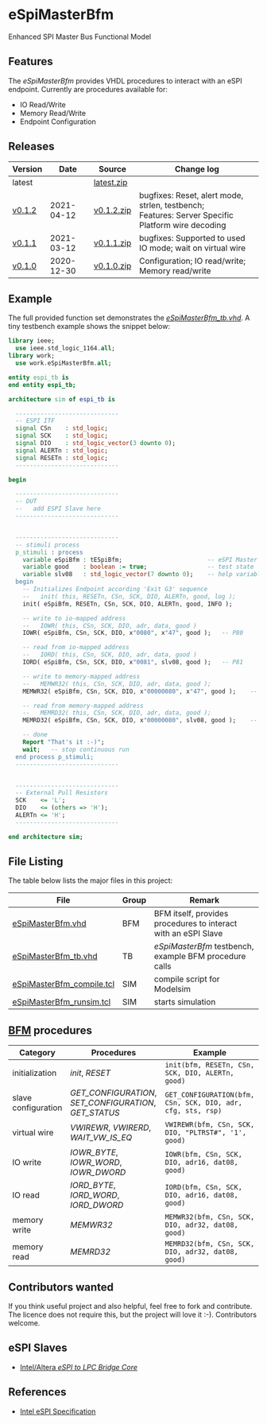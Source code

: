 # eSpiMasterBfm

Enhanced SPI Master Bus Functional Model


## Features

The _eSpiMasterBfm_ provides VHDL procedures to interact with an eSPI endpoint.
Currently are procedures available for:
 * IO Read/Write
 * Memory Read/Write
 * Endpoint Configuration


## Releases

| Version                                                       | Date       | Source                                                                                            | Change log                                                                                              |
| ------------------------------------------------------------- | ---------- | ------------------------------------------------------------------------------------------------- | ------------------------------------------------------------------------------------------------------- |
| latest                                                        |            | <a id="raw-url" href="https://github.com/akaeba/eSpiMasterBfm/archive/master.zip ">latest.zip</a> |                                                                                                         |
| [v0.1.2](https://github.com/akaeba/eSpiMasterBfm/tree/v0.1.2) | 2021-04-12 | <a id="raw-url" href="https://github.com/akaeba/eSpiMasterBfm/archive/v0.1.2.zip ">v0.1.2.zip</a> | bugfixes: Reset, alert mode, strlen, testbench; <br /> Features: Server Specific Platform wire decoding |
| [v0.1.1](https://github.com/akaeba/eSpiMasterBfm/tree/v0.1.1) | 2021-03-12 | <a id="raw-url" href="https://github.com/akaeba/eSpiMasterBfm/archive/v0.1.1.zip ">v0.1.1.zip</a> | bugfixes: Supported to used IO mode; wait on virtual wire                                               |
| [v0.1.0](https://github.com/akaeba/eSpiMasterBfm/tree/v0.1.0) | 2020-12-30 | <a id="raw-url" href="https://github.com/akaeba/eSpiMasterBfm/archive/v0.1.0.zip ">v0.1.0.zip</a> | Configuration; IO read/write; Memory read/write                                                         |


## Example

The full provided function set demonstrates the _[eSpiMasterBfm_tb.vhd](https://github.com/akaeba/eSpiMasterBfm/blob/master/tb/eSpiMasterBfm_tb.vhd)_.
A tiny testbench example shows the snippet below:

```vhdl
library ieee;
  use ieee.std_logic_1164.all;
library work;
  use work.eSpiMasterBfm.all;

entity espi_tb is
end entity espi_tb;

architecture sim of espi_tb is

  -----------------------------
  -- ESPI ITF
  signal CSn    : std_logic;
  signal SCK    : std_logic;
  signal DIO    : std_logic_vector(3 downto 0);
  signal ALERTn : std_logic;
  signal RESETn : std_logic;
  -----------------------------

begin

  -----------------------------
  -- DUT
  --   add ESPI Slave here
  -----------------------------


  -----------------------------
  -- stimuli process
  p_stimuli : process
    variable eSpiBfm : tESpiBfm;                        -- eSPI Master bfm Handle
    variable good    : boolean := true;                 -- test state
    variable slv08   : std_logic_vector(7 downto 0);    -- help variable
  begin
    -- Initializes Endpoint according 'Exit G3' sequence
    --   init( this, RESETn, CSn, SCK, DIO, ALERTn, good, log );
    init( eSpiBfm, RESETn, CSn, SCK, DIO, ALERTn, good, INFO );

    -- write to io-mapped address
    --   IOWR( this, CSn, SCK, DIO, adr, data, good )
    IOWR( eSpiBfm, CSn, SCK, DIO, x"0080", x"47", good );   -- P80

    -- read from io-mapped address
    --   IORD( this, CSn, SCK, DIO, adr, data, good )
    IORD( eSpiBfm, CSn, SCK, DIO, x"0081", slv08, good );   -- P81

    -- write to memory-mapped address
    --   MEMWR32( this, CSn, SCK, DIO, adr, data, good );
    MEMWR32( eSpiBfm, CSn, SCK, DIO, x"00000080", x"47", good );    -- byte write

    -- read from memory-mapped address
    --   MEMRD32( this, CSn, SCK, DIO, adr, data, good );
    MEMRD32( eSpiBfm, CSn, SCK, DIO, x"00000080", slv08, good );    -- byte read

    -- done
    Report "That's it :-)";
    wait;   -- stop continuous run
  end process p_stimuli;
  -----------------------------


  -----------------------------
  -- External Pull Resistors
  SCK    <= 'L';
  DIO    <= (others => 'H');
  ALERTn <= 'H';
  -----------------------------

end architecture sim;
```


## File Listing

The table below lists the major files in this project:

| File                                                                                                                             | Group | Remark                                                         |
| -------------------------------------------------------------------------------------------------------------------------------- | ----- | -------------------------------------------------------------- |
| [eSpiMasterBfm.vhd](https://github.com/akaeba/eSpiMasterBfm/blob/master/bfm/eSpiMasterBfm.vhd)                                   | BFM   | BFM itself, provides procedures to interact with an eSPI Slave |
| [eSpiMasterBfm_tb.vhd](https://github.com/akaeba/eSpiMasterBfm/blob/master/tb/eSpiMasterBfm_tb.vhd)                              | TB    | _eSpiMasterBfm_ testbench, example BFM procedure calls         |
| [eSpiMasterBfm_compile.tcl](https://github.com/akaeba/eSpiMasterBfm/blob/master/tcl/sim/eSpiMasterBfm/eSpiMasterBfm_compile.tcl) | SIM   | compile script for Modelsim                                    |
| [eSpiMasterBfm_runsim.tcl](https://github.com/akaeba/eSpiMasterBfm/blob/master/tcl/sim/eSpiMasterBfm/eSpiMasterBfm_runsim.tcl)   | SIM   | starts simulation                                              |


## [BFM](https://github.com/akaeba/eSpiMasterBfm/blob/master/bfm/eSpiMasterBfm.vhd) procedures

| Category            | Procedures                                             | Example                                                     |
| ------------------- | ------------------------------------------------------ | ----------------------------------------------------------- |
| initialization      | _init_, _RESET_                                        | `init(bfm, RESETn, CSn, SCK, DIO, ALERTn, good)`            |
| slave configuration | _GET_CONFIGURATION_, _SET_CONFIGURATION_, _GET_STATUS_ | `GET_CONFIGURATION(bfm, CSn, SCK, DIO, adr, cfg, sts, rsp)` |
| virtual wire        | _VWIREWR_, _VWIRERD_, _WAIT_VW_IS_EQ_                  | `VWIREWR(bfm, CSn, SCK, DIO, "PLTRST#", '1', good)`         |
| IO write            | _IOWR_BYTE_, _IOWR_WORD_, _IOWR_DWORD_                 | `IOWR(bfm, CSn, SCK, DIO, adr16, dat08, good)`              |
| IO read             | _IORD_BYTE_, _IORD_WORD_, _IORD_DWORD_                 | `IORD(bfm, CSn, SCK, DIO, adr16, dat08, good)`              |
| memory write        | _MEMWR32_                                              | `MEMWR32(bfm, CSn, SCK, DIO, adr32, dat08, good)`           |
| memory read         | _MEMRD32_                                              | `MEMRD32(bfm, CSn, SCK, DIO, adr32, dat08, good)`           |


## Contributors wanted

If you think useful project and also helpful, feel free to fork and contribute.
The licence does not require this, but the project will love it :-). Contributors welcome.


## eSPI Slaves
 * [Intel/Altera _eSPI to LPC Bridge Core_](https://www.intel.com/content/dam/www/programmable/us/en/pdfs/literature/ug/ug_embedded_ip.pdf)


## References
 * [Intel eSPI Specification](https://www.intel.com/content/dam/support/us/en/documents/software/chipset-software/327432-004_espi_base_specification_rev1.0_cb.pdf)
